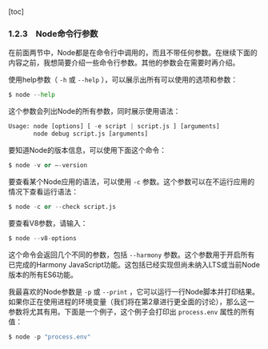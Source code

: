 [toc]

### 1.2.3　Node命令行参数

在前面两节中，Node都是在命令行中调用的，而且不带任何参数。在继续下面的内容之前，我想简要介绍一些命令行参数。其他的参数会在需要时再介绍。

使用help参数（ `-h` 或 `--help` ），可以展示出所有可以使用的选项和参数：

```python
$ node --help
```

这个参数会列出Node的所有参数，同时展示使用语法：

```python
Usage: node [options] [ -e script | script.js ] [arguments]
       node debug script.js [arguments]
```

要知道Node的版本信息，可以使用下面这个命令：

```python
$ node -v or –-version
```

要查看某个Node应用的语法，可以使用 `-c` 参数。这个参数可以在不运行应用的情况下查看运行语法：

```python
$ node -c or --check script.js
```

要查看V8参数，请输入：

```python
$ node --v8-options
```

这个命令会返回几个不同的参数，包括 `--harmony` 参数。这个参数用于开启所有已完成的Harmony JavaScript功能。这包括已经实现但尚未纳入LTS或当前Node版本的所有ES6功能。

我最喜欢的Node参数是 `-p` 或 `--print` ，它可以运行一行Node脚本并打印结果。如果你正在使用进程的环境变量（我们将在第2章进行更全面的讨论），那么这一参数将尤其有用。下面是一个例子，这个例子会打印出 `process.env` 属性的所有值：

```python
$ node -p "process.env"
```

